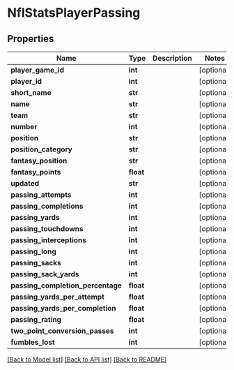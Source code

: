 # NflStatsPlayerPassing

## Properties
Name | Type | Description | Notes
------------ | ------------- | ------------- | -------------
**player_game_id** | **int** |  | [optional] 
**player_id** | **int** |  | [optional] 
**short_name** | **str** |  | [optional] 
**name** | **str** |  | [optional] 
**team** | **str** |  | [optional] 
**number** | **int** |  | [optional] 
**position** | **str** |  | [optional] 
**position_category** | **str** |  | [optional] 
**fantasy_position** | **str** |  | [optional] 
**fantasy_points** | **float** |  | [optional] 
**updated** | **str** |  | [optional] 
**passing_attempts** | **int** |  | [optional] 
**passing_completions** | **int** |  | [optional] 
**passing_yards** | **int** |  | [optional] 
**passing_touchdowns** | **int** |  | [optional] 
**passing_interceptions** | **int** |  | [optional] 
**passing_long** | **int** |  | [optional] 
**passing_sacks** | **int** |  | [optional] 
**passing_sack_yards** | **int** |  | [optional] 
**passing_completion_percentage** | **float** |  | [optional] 
**passing_yards_per_attempt** | **float** |  | [optional] 
**passing_yards_per_completion** | **float** |  | [optional] 
**passing_rating** | **float** |  | [optional] 
**two_point_conversion_passes** | **int** |  | [optional] 
**fumbles_lost** | **int** |  | [optional] 

[[Back to Model list]](../README.md#documentation-for-models) [[Back to API list]](../README.md#documentation-for-api-endpoints) [[Back to README]](../README.md)

